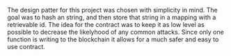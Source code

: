 The design patter for this project was chosen with simplicity in mind. The goal was to hash an string, and then store that string in a mapping with a retrievable id. The idea for the contract was to keep it as low level as possible to decrease the likelyhood of any common attacks. Since only one function is writing to the blockchain it allows for a much safer and easy to use contract.